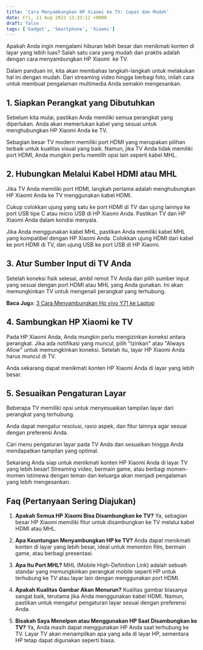 ```yaml
---
title: 'Cara Menyambungkan HP Xiaomi ke TV: Cepat dan Mudah'
date: Fri, 11 Aug 2023 13:33:12 +0000
draft: false
tags: ['Gadget', 'Smartphone', 'Xiaomi']
---
```


Apakah Anda ingin mengalami hiburan lebih besar dan menikmati konten di layar yang lebih luas? Salah satu cara yang mudah dan praktis adalah dengan cara menyambungkan HP Xiaomi  ke TV.

Dalam panduan ini, kita akan membahas langkah-langkah untuk melakukan hal ini dengan mudah. Dari streaming video hingga berbagi foto, inilah cara untuk membuat pengalaman multimedia Anda semakin mengesankan.

**1\. Siapkan Perangkat yang Dibutuhkan**
-----------------------------------------

Sebelum kita mulai, pastikan Anda memiliki semua perangkat yang diperlukan. Anda akan memerlukan kabel yang sesuai untuk menghubungkan HP Xiaomi Anda ke TV.

Sebagian besar TV modern memiliki port HDMI yang merupakan pilihan terbaik untuk kualitas visual yang baik. Namun, jika TV Anda tidak memiliki port HDMI, Anda mungkin perlu memilih opsi lain seperti kabel MHL.

**2\. Hubungkan Melalui Kabel HDMI atau MHL**
---------------------------------------------

Jika TV Anda memiliki port HDMI, langkah pertama adalah menghubungkan HP Xiaomi Anda ke TV menggunakan kabel HDMI.

Cukup colokkan ujung yang satu ke port HDMI di TV dan ujung lainnya ke port USB tipe C atau micro USB di HP Xiaomi Anda. Pastikan TV dan HP Xiaomi Anda dalam kondisi menyala.

Jika Anda menggunakan kabel MHL, pastikan Anda memiliki kabel MHL yang kompatibel dengan HP Xiaomi Anda. Colokkan ujung HDMI dari kabel ke port HDMI di TV, dan ujung USB ke port USB di HP Xiaomi.

**3\. Atur Sumber Input di TV Anda**
------------------------------------

Setelah koneksi fisik selesai, ambil remot TV Anda dan pilih sumber input yang sesuai dengan port HDMI atau MHL yang Anda gunakan. Ini akan memungkinkan TV untuk mengenali perangkat yang terhubung.

**Baca Jug**a: [3 Cara Menyambungkan Hp vivo Y71 ke Laptop](https://blog.ajiekusumadhany.com/cara-menyambungkan-hp-vivo-y71-ke-laptop/)

**4\. Sambungkan HP Xiaomi ke TV**
----------------------------------

Pada HP Xiaomi Anda, Anda mungkin perlu mengizinkan koneksi antara perangkat. Jika ada notifikasi yang muncul, pilih "Izinkan" atau "Always Allow" untuk memungkinkan koneksi. Setelah itu, layar HP Xiaomi Anda harus muncul di TV.

Anda sekarang dapat menikmati konten HP Xiaomi Anda di layar yang lebih besar.

**5\. Sesuaikan Pengaturan Layar**
----------------------------------

Beberapa TV memiliki opsi untuk menyesuaikan tampilan layar dari perangkat yang terhubung.

Anda dapat mengatur resolusi, rasio aspek, dan fitur lainnya agar sesuai dengan preferensi Anda.

Cari menu pengaturan layar pada TV Anda dan sesuaikan hingga Anda mendapatkan tampilan yang optimal.

Sekarang Anda siap untuk menikmati konten HP Xiaomi Anda di layar TV yang lebih besar! Streaming video, bermain game, atau berbagi momen-momen istimewa dengan teman dan keluarga akan menjadi pengalaman yang lebih mengesankan.

**Faq (Pertanyaan Sering Diajukan)**
------------------------------------

1.  **Apakah Semua HP Xiaomi Bisa Disambungkan ke TV?** Ya, sebagian besar HP Xiaomi memiliki fitur untuk disambungkan ke TV melalui kabel HDMI atau MHL.
    
2.  **Apa Keuntungan Menyambungkan HP ke TV?** Anda dapat menikmati konten di layar yang lebih besar, ideal untuk menonton film, bermain game, atau berbagi presentasi.
    
3.  **Apa Itu Port MHL?** MHL (Mobile High-Definition Link) adalah sebuah standar yang memungkinkan perangkat mobile seperti HP untuk terhubung ke TV atau layar lain dengan menggunakan port HDMI.
    
4.  **Apakah Kualitas Gambar Akan Menurun?** Kualitas gambar biasanya sangat baik, terutama jika Anda menggunakan kabel HDMI. Namun, pastikan untuk mengatur pengaturan layar sesuai dengan preferensi Anda.
    
5.  **Bisakah Saya Menelpon atau Menggunakan HP Saat Disambungkan ke TV?** Ya, Anda masih dapat menggunakan HP Anda saat terhubung ke TV. Layar TV akan menampilkan apa yang ada di layar HP, sementara HP tetap dapat digunakan seperti biasa.